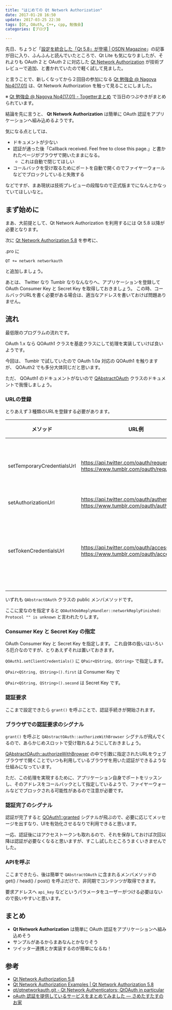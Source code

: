 ```yaml
---
title: "はじめての Qt Network Authorization"
date: 2017-01-28 16:50
update: 2017-03-25 22:30
tags: [Qt, OAuth, C++, cpp, 勉強会]
categories: [ブログ]

---
```


先日、ちょうど「[設定を統合した「Qt 5.8」が登場 | OSDN Magazine](https://mag.osdn.jp/17/01/25/161000)」の記事が目に入り、ふんふんと読んでいたところで、Qt Lite も気になりましたが、それよりも OAuth 2 と OAuth 2 に対応した [Qt Network Authorization](https://doc.qt.io/qt-5/qtnetworkauth-index.html) が技術プレビューで追加、と書かれていたので軽く試して見ました。

と言うことで、新しくなってから２回目の参加になる [Qt 勉強会 @ Nagoya No4(17.01)](https://qt-users.connpass.com/event/48608/) は、Qt Network Authorization を触って見ることにしました。

※ [Qt 勉強会 @ Nagoya No4(17.01) - Togetterまとめ](https://togetter.com/li/1092291) で当日のつぶやきがまとめられています。

結論を先に言うと、 **Qt Network Authorization** は簡単に OAuth 認証をアプリケーションへ組み込めるようです。

気になる点としては、

* ドキュメントが少ない
* 認証が通った後「Callback received. Feel free to close this page.」と書かれたページがブラウザで開いたままになる。
    * これは自動で閉じてほしい
* コールバックを受け取るためにポートを自動で開くのでファイヤーウォールなどでブロックしていると失敗する

などですが、まあ現状は技術プレビューの段階なので正式版までになんとかなっていてほしいなと。

## まず始めに

まあ、大前提として、Qt Network Authorization を利用するには Qt 5.8 以降が必要となります。

次に [Qt Network Authorization 5.8](http://doc.qt.io/qt-5/qtnetworkauth-index.html) を参考に、

.pro に 

```
QT += network networkauth
```

と追加しましょう。

あとは、 Twitter なり Tumblr なりなんなりへ、アプリケーションを登録して OAuth Consumer Key と Secret Key を取得しておきましょう。
この時、コールバックURLを書く必要がある場合は、適当なアドレスを書いておけば問題ありません。

## 流れ

最低限のプログラムの流れです。

OAuth 1.x なら QOAuth1 クラスを基底クラスにして処理を実装していけば良いようです。

今回は、 Tumblr で試していたので OAuth 1.0a 対応の QOAuth1 を触りますが、 QOAuth2 でも多分大体同じだと思います。

ただ、 QOAuth1 のドキュメントがないので [QAbstractOAuth](http://doc.qt.io/qt-5/qabstractoauth.html) クラスのドキュメントで我慢しましょう。

### URLの登録

とりあえず３種類のURLを登録する必要があります。

|メソッド|URL例|説明|
|-|-|-|
|setTemporaryCredentialsUrl |https://api.twitter.com/oauth/request_token<br/>https://www.tumblr.com/oauth/request_token| トークンの要求|
|setAuthorizationUrl |https://api.twitter.com/oauth/authenticate<br/>https://www.tumblr.com/oauth/authorize| 認証|
|setTokenCredentialsUrl |https://api.twitter.com/oauth/access_token<br/>https://www.tumblr.com/oauth/access_token| アクセストークン取得|

いずれも `QAbstractOAuth` クラスの public メンバメソッドです。

ここに変なのを指定すると `QOAuthOobReplyHandler::networkReplyFinished: Protocol "" is unknown` と言われたりします。

### Consumer Key と Secret Key の指定

OAuth Consumer Key と Secret Key を指定します。
これ自体の扱いはいろいろ厄介なのですが、とりあえずそれは置いておきます。

`QOAuth1.setClientCredentials()` に `QPair<QString, QString>` で指定します。

`QPair<QString, QString>().first` は Consumer Key で

`QPair<QString, QString>().second` は Secret Key です。

### 認証要求

ここまで設定できたら `grant()` を呼ぶことで、認証手続きが開始されます。

### ブラウザでの認証要求のシグナル

`grant()` を呼ぶと `QAbstractOAuth::authorizeWithBrowser` シグナルが飛んでくるので、あらかじめスロットで受け取れるようにしておきましょう。

[QAbstractOAuth::authorizeWithBrowser](http://doc.qt.io/qt-5/qabstractoauth.html#authorizeWithBrowser) の中で引数に指定されたURLをウェブブラウザで開くことでいつも利用しているブラウザを用いた認証ができるような仕組みになっています。

ただ、この処理を実現するために、アプリケーション自身でポートをリッスンし、そのアドレスをコールバックとして指定しているようで、ファイヤーウォールなどでブロックされる可能性があるので注意が必要です。

### 認証完了のシグナル

認証が完了すると [QOAuth1::granted](http://doc.qt.io/qt-5/qabstractoauth.html#grant) シグナルが飛ぶので、必要に応じてメッセージを出すなり、UIを有効化させるなりで利用できると思います。

一応、認証後にはアクセストークンも取れるので、それを保存しておけば次回以降は認証が必要なくなると思いますが、すこし試したところうまくいきませんでした。

### APIを呼ぶ

ここまできたら、後は簡単で `QAbstractOAuth` に含まれるメンバメソッドの get() / head() / post() を呼ぶだけで、非同期でコンテンツが取得できます。

要求アドレスへ `api_key` などというパラメータをユーザーがつける必要はないので扱いやすいと思います。

## まとめ

* **Qt Network Authorization** は簡単に OAuth 認証をアプリケーションへ組み込めそう
* サンプルがあるからまあなんとかなりそう
* ツイッター連携とか実装するのが簡単になるね！

## 参考

* [Qt Network Authorization 5.8](https://doc.qt.io/qt-5/qtnetworkauth-index.html)
* [Qt Network Authorization Examples | Qt Network Authorization 5.8](https://doc-snapshots.qt.io/qt5-5.8/examples-qtnetworkauth.html)
* [qt/qtnetworkauth.git - Qt Network Authenticators; QtOAuth in particular](http://code.qt.io/cgit/qt/qtnetworkauth.git/)
* [oAuth 認証を提供しているサービスをまとめてみました — さめたすたすのお家](http://www.sharkpp.net/blog/2014/03/30/oauth-providers-list.html)


